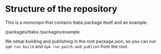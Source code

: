 # Structure of the repository

This is a monorepo that contains ttabs package itself and an example.

/packages/ttabs
/packages/example

We setup building and publishing in the root package.json, so you can run `npm run build` and `npm run patch-and-publish` from the root.